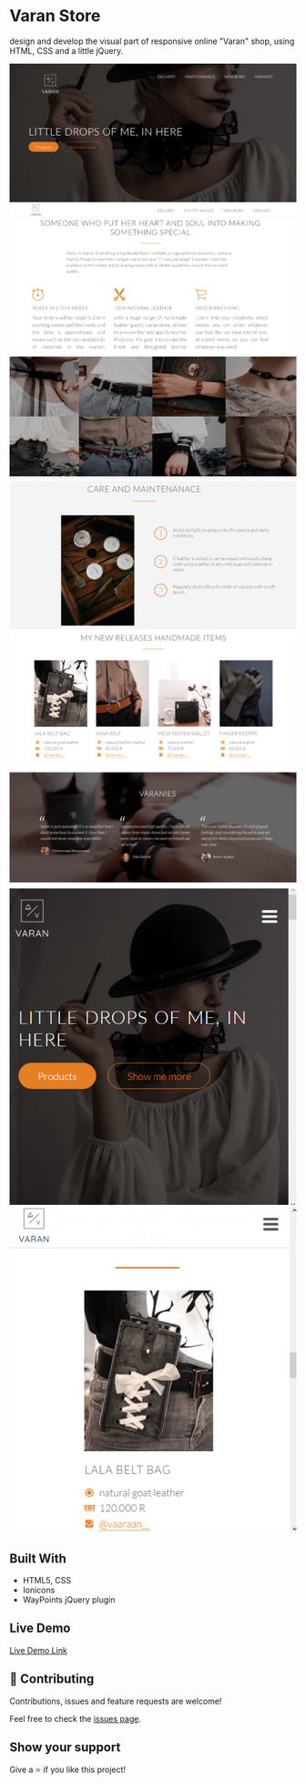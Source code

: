 # Varan Store

design and develop the visual part of responsive online "Varan" shop, 
using HTML, CSS and a little jQuery.  


![github-octocat](https://github.com/sevdaimany/Varan-Store/blob/master/resources/img/screenshot1.png)
![github-octocat](https://github.com/sevdaimany/Varan-Store/blob/master/resources/img/screenshot2.png)
![github-octocat](https://github.com/sevdaimany/Varan-Store/blob/master/resources/img/screenshot3.png)
![github-octocat](https://github.com/sevdaimany/Varan-Store/blob/master/resources/img/screenshot4.png)
![github-octocat](https://github.com/sevdaimany/Varan-Store/blob/master/resources/img/screenshot5.png)
![github-octocat](https://github.com/sevdaimany/Varan-Store/blob/master/resources/img/screenshot6.png)
![github-octocat](https://github.com/sevdaimany/Varan-Store/blob/master/resources/img/screenshot7.png)
![github-octocat](https://github.com/sevdaimany/Varan-Store/blob/master/resources/img/screenshot8.png)


## Built With
- HTML5, CSS
- Ionicons
- WayPoints jQuery plugin


## Live Demo

[Live Demo Link](https://sevdaimany.github.io/Varan-Store/)


## 🤝 Contributing
Contributions, issues and feature requests are welcome!

Feel free to check the [issues 
page](https://github.com/sevdaimany/Varan-Store/issues).

## Show your support

Give a ⭐️ if you like this project!
